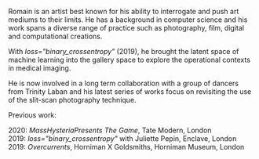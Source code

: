 Romain is an artist best known for his ability to interrogate and push art mediums to their limits. He has a background in computer science and his work spans a diverse range of practice such as photography, film, digital and computational creations.

With *loss="binary_crossentropy"* (2019), he brought the latent space of machine learning into the gallery space to explore the operational contexts in medical imaging.

He is now involved in a long term collaboration with a group of dancers from Trinity Laban and his latest series of works focus on revisiting the use of the slit-scan photography technique.

Previous work:

2020: *MassHysteriaPresents The Game*, Tate Modern, London<br>
2019: *loss="binary_crossentropy"* with Juliette Pepin, Enclave, London<br>
2019: *Overcurrents*, Horniman X Goldsmiths, Horniman Museum, London<br>
